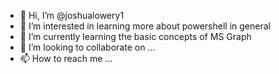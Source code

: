 - 👋 Hi, I’m @joshualowery1
- 👀 I’m interested in learning more about powershell in general
- 🌱 I’m currently learning the basic concepts of MS Graph
- 💞️ I’m looking to collaborate on ...
- 📫 How to reach me ...

<!---
joshualowery1/joshualowery1 is a ✨ special ✨ repository because its `README.md` (this file) appears on your GitHub profile.
You can click the Preview link to take a look at your changes.
--->
